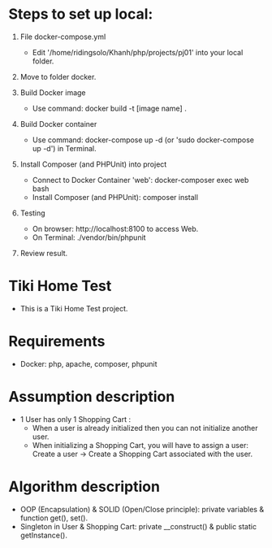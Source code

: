 # Steps to set up local:

1. File docker-compose.yml
    * Edit '/home/ridingsolo/Khanh/php/projects/pj01' into your local folder.

2. Move to folder docker.

3. Build Docker image
    * Use command: docker build -t [image name] .

4. Build Docker container
    * Use command: docker-compose up -d (or 'sudo docker-compose up -d') in Terminal.

5. Install Composer (and PHPUnit) into project
    * Connect to Docker Container 'web': docker-composer exec web bash
    * Install Composer (and PHPUnit): composer install

6. Testing
    * On browser: http://localhost:8100 to access Web.
    * On Terminal: ./vendor/bin/phpunit

7. Review result.

# Tiki Home Test
* This is a Tiki Home Test project.

# Requirements
* Docker: php, apache, composer, phpunit

# Assumption description
* 1 User has only 1 Shopping Cart :
    - When a user is already initialized then you can not initialize another user.
    - When initializing a Shopping Cart, you will have to assign a user: Create a user -> Create a Shopping Cart associated with the user.

# Algorithm description
* OOP (Encapsulation) & SOLID (Open/Close principle): private variables & function get(), set().
* Singleton in User & Shopping Cart: private __construct() & public static getInstance(). 